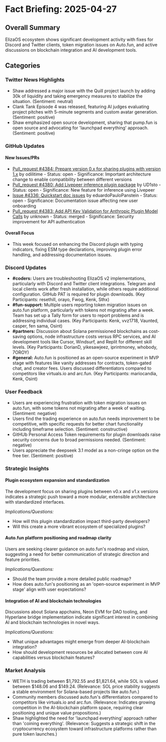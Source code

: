 # Fact Briefing: 2025-04-27

## Overall Summary
ElizaOS ecosystem shows significant development activity with fixes for Discord and Twitter clients, token migration issues on Auto.fun, and active discussions on blockchain integration and AI development tools.

## Categories

### Twitter News Highlights
- Shaw addressed a major issue with the Quill project launch by adding 30k of liquidity and taking emergency measures to stabilize the situation. (Sentiment: neutral)
- Clank Tank Episode 4 was released, featuring AI judges evaluating project pitches with 5-minute segments and custom avatar generation. (Sentiment: positive)
- Shaw emphasized open source development, sharing that pump.fun is open source and advocating for 'launchpad everything' approach. (Sentiment: positive)

### GitHub Updates

#### New Issues/PRs
- [Pull_request #4384: Prepare version 0.x for sharing plugins with version 1.x](https://github.com/elizaOS/eliza/pull/4384) by odilitime - Status: open - Significance: Important architecture change to enable compatibility between different versions
- [Pull_request #4380: Add Livepeer inference plugin package](https://github.com/elizaOS/eliza/pull/4380) by UD1sto - Status: open - Significance: New feature for inference using Livepeer
- [Issue #4336: Quickstart doc issues](https://github.com/elizaOS/eliza/issues/4336) by eduardoPauloPanstein - Status: open - Significance: Documentation issue affecting new user onboarding
- [Pull_request #4383: Add API Key Validation for Anthropic Plugin Model Calls](https://github.com/elizaOS/eliza/pull/4383) by unknown - Status: merged - Significance: Security improvement for API authentication

#### Overall Focus
- This week focused on enhancing the Discord plugin with typing indicators, fixing ESM type declarations, improving plugin error handling, and addressing documentation issues.

### Discord Updates
- **#coders:** Users are troubleshooting ElizaOS v2 implementations, particularly with Discord and Twitter client integrations. Telegram and local clients work after fresh installation, while others require additional configuration. GitHub PAT is required for plugin downloads. (Key Participants: resethill, orayo, Fwog, Kenk, Sthx)
- **#fun-support:** Multiple users reporting token migration issues on auto.fun platform, particularly with tokens not migrating after a week. Team has set up a Tally form for users to report problems and is addressing individual cases. (Key Participants: Kenk, vvz1718, Vaunted, casper, fen sama, Osint)
- **#partners:** Discussion about Solana permissioned blockchains as cost-saving options, node infrastructure costs versus RPC services, and AI development tools like Cursor, Windsurf, and Replit for different skill levels. (Key Participants: DorianD, yikesawjeez, iprintmoney, whobody, 7OROY)
- **#general:** Auto.fun is positioned as an open-source experiment in MVP stage with features like vanity addresses for contracts, token-gated chat, and creator fees. Users discussed differentiators compared to competitors like virtuals.io and arc.fun. (Key Participants: mariocandia, Kenk, Osint)

### User Feedback
- Users are experiencing frustration with token migration issues on auto.fun, with some tokens not migrating after a week of waiting. (Sentiment: negative)
- Users find the trading experience on auto.fun needs improvement to be competitive, with specific requests for better chart functionality including timeframe selection. (Sentiment: constructive)
- GitHUb Personal Access Token requirements for plugin downloads raise security concerns due to broad permissions needed. (Sentiment: negative)
- Users appreciate the deepseek 3.1 model as a non-cringe option on the free tier. (Sentiment: positive)

### Strategic Insights

#### Plugin ecosystem expansion and standardization
The development focus on sharing plugins between v0.x and v1.x versions indicates a strategic push toward a more modular, extensible architecture with standardized interfaces.

*Implications/Questions:*
  - How will this plugin standardization impact third-party developers?
  - Will this create a more vibrant ecosystem of specialized plugins?

#### Auto.fun platform positioning and roadmap clarity
Users are seeking clearer guidance on auto.fun's roadmap and vision, suggesting a need for better communication of strategic direction and feature priorities.

*Implications/Questions:*
  - Should the team provide a more detailed public roadmap?
  - How does auto.fun's positioning as an 'open-source experiment in MVP stage' align with user expectations?

#### Integration of AI and blockchain technologies
Discussions about Solana appchains, Neon EVM for DAO tooling, and Hyperlane bridge implementation indicate significant interest in combining AI and blockchain technologies in novel ways.

*Implications/Questions:*
  - What unique advantages might emerge from deeper AI-blockchain integration?
  - How should development resources be allocated between core AI capabilities versus blockchain features?

### Market Analysis
- WETH is trading between $1,792.55 and $1,821.64, while SOL is valued between $148.06 and $149.24. (Relevance: SOL price stability suggests a stable environment for Solana-based projects like auto.fun.)
- Community members discussed auto.fun's differentiators compared to competitors like virtuals.io and arc.fun. (Relevance: Indicates growing competition in the AI-blockchain platform space, requiring clear positioning and unique value propositions.)
- Shaw highlighted the need for 'launchpad everything' approach rather than 'coining everything'. (Relevance: Suggests a strategic shift in the cryptocurrency ecosystem toward infrastructure platforms rather than pure token launches.)